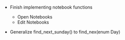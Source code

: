 * Finish implementing notebook functions
    * Open Notebooks
    * Edit Notebooks

* Generalize find_next_sunday() to find_nex(enum Day) 
